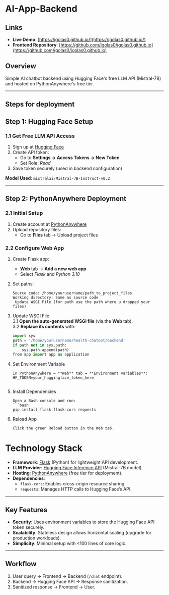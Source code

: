 # AI-App-Backend

## Links
- **Live Demo**: [https://igolas0.github.io/](https://igolas0.github.io/)
- **Frontend Repository**: [https://github.com/igolas0/igolas0.github.io](https://github.com/igolas0/igolas0.github.io)

## Overview
Simple AI chatbot backend using Hugging Face's free LLM API (Mistral-7B) and hosted on PythonAnywhere's free tier.

---
## Steps for deployment
## Step 1: Hugging Face Setup

### 1.1 Get Free LLM API Access
1. Sign up at [Hugging Face](https://huggingface.co)
2. Create API token:
   - Go to **Settings → Access Tokens → New Token**
   - Set Role: *Read*
3. Save token securely (used in backend configuration)

**Model Used**: `mistralai/Mistral-7B-Instruct-v0.2`

---

## Step 2: PythonAnywhere Deployment

### 2.1 Initial Setup
1. Create account at [PythonAnywhere](https://www.pythonanywhere.com)
2. Upload repository files:
   - Go to **Files** tab → Upload project files

### 2.2 Configure Web App
1. Create Flask app:
   - **Web** tab → **Add a new web app**
   - Select *Flask* and *Python 3.10*

2. Set paths:
   ```plaintext
   Source code: /home/yourusername/path_to_project_files
   Working directory: Same as source code
    Update WSGI File (for path use the path where u dropped your files)

3. Update WSGI File  
3.1 **Open the auto-generated WSGI file** (via the **Web** tab).  
3.2 **Replace its contents** with:  
   ```python  
   import sys  
   path = '/home/yourusername/health-chatbot/backend'  
   if path not in sys.path:  
       sys.path.append(path)  
   from app import app as application  

4. Set Environment Variable
   ```plaintext
   In PythonAnywhere → **Web** tab → **Environment variables**:  
   HF_TOKEN=your_huggingface_token_here


5. Install Dependencies

   ```plaintext
   Open a Bash console and run:
   ```bash
   pip install flask flask-cors requests

6. Reload App

   ```plaintext
   Click the green Reload button in the Web tab.

# Technology Stack
- **Framework**: [Flask](https://flask.palletsprojects.com/) (Python) for lightweight API development.  
- **LLM Provider**: [Hugging Face Inference API](https://huggingface.co/inference-api) (Mistral-7B model).  
- **Hosting**: [PythonAnywhere](https://www.pythonanywhere.com) (free tier for deployment).  
- **Dependencies**:  
  - `flask-cors`: Enables cross-origin resource sharing.  
  - `requests`: Manages HTTP calls to Hugging Face’s API.  

---

## Key Features
- **Security**: Uses environment variables to store the Hugging Face API token securely.  
- **Scalability**: Stateless design allows horizontal scaling (upgrade for production workloads).  
- **Simplicity**: Minimal setup with <100 lines of core logic.  

---

## Workflow
1. User query → Frontend → Backend (`/chat` endpoint).  
2. Backend → Hugging Face API → Response sanitization.  
3. Sanitized response → Frontend → User.  
